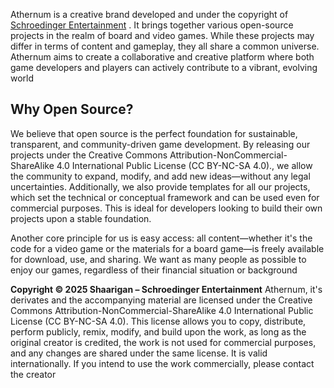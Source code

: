 Athernum is a creative brand developed and under the copyright of [Schroedinger Entertainment](https://github.com/SchroedingerEntertainment) . It brings together various open-source projects in the realm of board and video games. While these projects may differ in terms of content and gameplay, they all share a common universe. Athernum aims to create a collaborative and creative platform where both game developers and players can actively contribute to a vibrant, evolving world

</hr>

## Why Open Source?

We believe that open source is the perfect foundation for sustainable, transparent, and community-driven game development. By releasing our projects under the Creative Commons Attribution-NonCommercial-ShareAlike 4.0 International Public License (CC BY-NC-SA 4.0)., we allow the community to expand, modify, and add new ideas—without any legal uncertainties. Additionally, we also provide templates for all our projects, which set the technical or conceptual framework and can be used even for commercial purposes. This is ideal for developers looking to build their own projects upon a stable foundation.

Another core principle for us is easy access: all content—whether it's the code for a video game or the materials for a board game—is freely available for download, use, and sharing. We want as many people as possible to enjoy our games, regardless of their financial situation or background

</hr>

**Copyright © 2025 Shaarigan – Schroedinger Entertainment**
Athernum, it's derivates and the accompanying material are licensed under the Creative Commons Attribution-NonCommercial-ShareAlike 4.0 International Public License (CC BY-NC-SA 4.0). This license allows you to copy, distribute, perform publicly, remix, modify, and build upon the work, as long as the original creator is credited, the work is not used for commercial purposes, and any changes are shared under the same license. It is valid internationally. If you intend to use the work commercially, please contact the creator